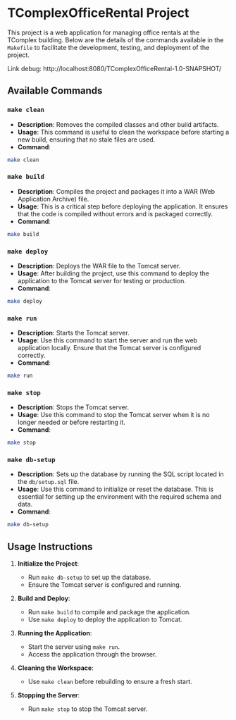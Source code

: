 # TComplexOfficeRental Project

This project is a web application for managing office rentals at the TComplex building. Below are the details of the commands available in the `Makefile` to facilitate the development, testing, and deployment of the project.

Link debug: http://localhost:8080/TComplexOfficeRental-1.0-SNAPSHOT/

## Available Commands

### `make clean`
- **Description**: Removes the compiled classes and other build artifacts.
- **Usage**: This command is useful to clean the workspace before starting a new build, ensuring that no stale files are used.
- **Command**:
```bash
make clean
```

### `make build`
- **Description**: Compiles the project and packages it into a WAR (Web Application Archive) file.
- **Usage**: This is a critical step before deploying the application. It ensures that the code is compiled without errors and is packaged correctly.
- **Command**:
```bash
make build
```

### `make deploy`
- **Description**: Deploys the WAR file to the Tomcat server.
- **Usage**: After building the project, use this command to deploy the application to the Tomcat server for testing or production.
- **Command**:
```bash
make deploy
```

### `make run`
- **Description**: Starts the Tomcat server.
- **Usage**: Use this command to start the server and run the web application locally. Ensure that the Tomcat server is configured correctly.
- **Command**:
```bash
make run
```

### `make stop`
- **Description**: Stops the Tomcat server.
- **Usage**: Use this command to stop the Tomcat server when it is no longer needed or before restarting it.
- **Command**:
```bash
make stop
```

### `make db-setup`
- **Description**: Sets up the database by running the SQL script located in the `db/setup.sql` file.
- **Usage**: Use this command to initialize or reset the database. This is essential for setting up the environment with the required schema and data.
- **Command**:
```bash
make db-setup
```

## Usage Instructions

1. **Initialize the Project**:
	- Run `make db-setup` to set up the database.
	- Ensure the Tomcat server is configured and running.

2. **Build and Deploy**:
	- Run `make build` to compile and package the application.
	- Use `make deploy` to deploy the application to Tomcat.

3. **Running the Application**:
	- Start the server using `make run`.
	- Access the application through the browser.

4. **Cleaning the Workspace**:
	- Use `make clean` before rebuilding to ensure a fresh start.

5. **Stopping the Server**:
	- Run `make stop` to stop the Tomcat server.



